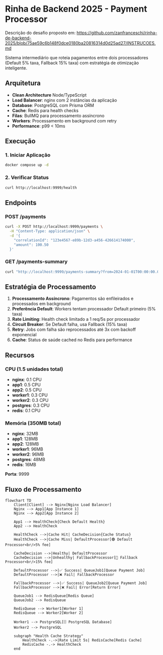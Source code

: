 # Rinha de Backend 2025 - Payment Processor

Descrição do desafio proposto em: https://github.com/zanfranceschi/rinha-de-backend-2025/blob/75ae59c6b148f0dce0180ba20816314d0d25ad27/INSTRUCOES.md

Sistema intermediário que roteia pagamentos entre dois processadores (Default 5% taxa, Fallback 15% taxa) com estratégia de otimização inteligente.

## Arquitetura

- **Clean Architecture** Node/TypeScript
- **Load Balancer**: nginx com 2 instâncias da aplicação
- **Database**: PostgreSQL com Prisma ORM
- **Cache**: Redis para health checks
- **Filas**: BullMQ para processamento assíncrono
- **Workers**: Processamento em background com retry
- **Performance**: p99 < 10ms

## Execução

### 1. Iniciar Aplicação

```bash
docker compose up -d
```

### 2. Verificar Status

```bash
curl http://localhost:9999/health
```

## Endpoints

### POST /payments

```bash
curl -X POST http://localhost:9999/payments \
  -H "Content-Type: application/json" \
  -d '{
    "correlationId": "123e4567-e89b-12d3-a456-426614174000",
    "amount": 100.50
  }'
```

### GET /payments-summary

```bash
curl "http://localhost:9999/payments-summary?from=2024-01-01T00:00:00.000Z&to=2024-12-31T23:59:59.999Z"
```

## Estratégia de Processamento

1. **Processamento Assíncrono**: Pagamentos são enfileirados e processados em background
2. **Preferência Default**: Workers tentam processador Default primeiro (5% taxa)
3. **Rate Limiting**: Health check limitado a 1 req/5s por processador
4. **Circuit Breaker**: Se Default falha, usa Fallback (15% taxa)
5. **Retry**: Jobs com falha são reprocessados até 3x com backoff exponencial
6. **Cache**: Status de saúde cached no Redis para performance

## Recursos

### CPU (1.5 unidades total)

- **nginx**: 0.1 CPU
- **app1**: 0.5 CPU
- **app2**: 0.5 CPU
- **worker1**: 0.3 CPU
- **worker2**: 0.3 CPU
- **postgres**: 0.3 CPU
- **redis**: 0.1 CPU

### Memória (350MB total)

- **nginx**: 32MB
- **app1**: 128MB
- **app2**: 128MB
- **worker1**: 96MB
- **worker2**: 96MB
- **postgres**: 48MB
- **redis**: 16MB

**Porta**: 9999

## Fluxo de Processamento

```mermaid
flowchart TD
    Client[Client] --> Nginx[Nginx Load Balancer]
    Nginx --> App1[App Instance 1]
    Nginx --> App2[App Instance 2]

    App1 --> HealthCheck{Check Default Health}
    App2 --> HealthCheck

    HealthCheck -->|Cache Hit| CacheDecision{Cache Status}
    HealthCheck -->|Cache Miss| DefaultProcessor[🟢 Default Processor<br/>5% fee]

    CacheDecision -->|Healthy| DefaultProcessor
    CacheDecision -->|Unhealthy| FallbackProcessor[🔴 Fallback Processor<br/>15% fee]

    DefaultProcessor -->|✅ Success| QueueJob1[Queue Payment Job]
    DefaultProcessor -->|❌ Fail| FallbackProcessor

    FallbackProcessor -->|✅ Success| QueueJob2[Queue Payment Job]
    FallbackProcessor -->|❌ Fail| Error[Return Error]

    QueueJob1 --> RedisQueue[Redis Queue]
    QueueJob2 --> RedisQueue

    RedisQueue --> Worker1[Worker 1]
    RedisQueue --> Worker2[Worker 2]

    Worker1 --> PostgreSQL[🗄️ PostgreSQL Database]
    Worker2 --> PostgreSQL

    subgraph "Health Cache Strategy"
        HealthCheck -.->|Rate Limit 5s| RedisCache[Redis Cache]
        RedisCache -.-> HealthCheck
    end
```
